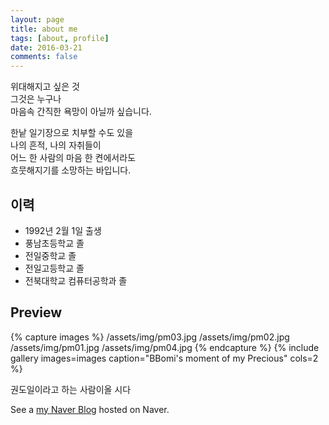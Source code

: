```yaml
---
layout: page
title: about me
tags: [about, profile]
date: 2016-03-21
comments: false
---
```


위대해지고 싶은 것<br>
그것은 누구나<br>
마음속 간직한 욕망이 아닐까 싶습니다.<br>



한낱 일기장으로 치부할 수도 있을<br>
나의 흔적, 나의 자취들이<br>
어느 한 사람의 마음 한 켠에서라도<br>
흐뭇해지기를 소망하는 바입니다.<br>

## 이력
* 1992년 2월 1일 출생
* 풍남초등학교 졸
* 전일중학교 졸
* 전일고등학교 졸
* 전북대학교 컴퓨터공학과 졸


## Preview

{% capture images %}
    /assets/img/pm03.jpg
    /assets/img/pm02.jpg
    /assets/img/pm01.jpg
    /assets/img/pm04.jpg
{% endcapture %}
{% include gallery images=images caption="BBomi's moment of my Precious" cols=2 %}

권도일이라고 하는 사람이올 시다

See a [my Naver Blog](http://kdi3939.blog.me/) hosted on Naver.
